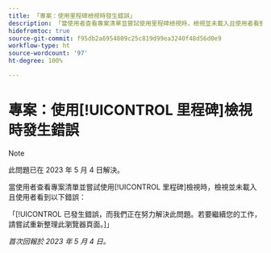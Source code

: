```yaml
---
title: 「專案：使用里程碑檢視時發生錯誤」
description: 「當使用者查看專案清單並嘗試使用里程碑檢視時，檢視並未載入且使用者看到錯誤。」
hidefromtoc: true
source-git-commit: f95db2a6954809c25c819d99ea3240f48d56d0e9
workflow-type: ht
source-wordcount: '97'
ht-degree: 100%

---
```



# 專案：使用[!UICONTROL 里程碑]檢視時發生錯誤

>[!NOTE]
>
>此問題已在 2023 年 5 月 4 日解決。

當使用者查看專案清單並嘗試使用[!UICONTROL 里程碑]檢視時，檢視並未載入且使用者看到以下錯誤：

「[!UICONTROL 已發生錯誤，而我們正在努力解決此問題。若要繼續您的工作，請嘗試重新整理此瀏覽器頁面。]」

_首次回報於 2023 年 5 月 4 日。_

